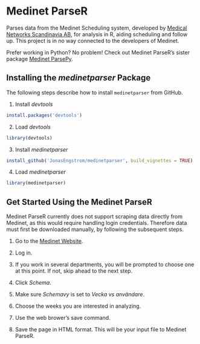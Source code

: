# Medinet ParseR

Parses data from the Medinet Scheduling system, developed by [Medical Networks Scandinavia AB](https://www.medinetworks.se), for analysis in R, aiding scheduling and follow up. This project is in no way connected to the developers of Medinet.

Prefer working in Python? No problem! Check out Medinet ParseR’s sister package [Medinet ParsePy](https://github.com/JonasEngstrom/medinetparsepy).

## Installing the *medinetparser* Package

The following steps describe how to install `medinetparser` from GitHub.

1. Install *devtools*
```r
install.packages('devtools')
```
2. Load *devtools*
```r
library(devtools)
```
3. Install *medinetparser*
```r
install_github('JonasEngstrom/medinetparser', build_vignettes = TRUE)
```
4. Load *medinetparser*
```r
library(medinetparser)
```

## Get Started Using the Medinet ParseR

Medinet ParseR currently does not support scraping data directly from Medinet, as this would require handling login credentials. Therefore data must first be downloaded manually, by following the subsequent steps.

1. Go to the [Medinet Website](https://medinet.se).

2. Log in.

3. If you work in several departments, you will be prompted to choose one at this point. If not, skip ahead to the next step.

4. Click *Schema*.

5. Make sure *Schemavy* is set to *Vecka vs användare*.

6. Choose the weeks you are interested in analyzing.

7. Use the web brower’s save command.

8. Save the page in HTML format. This will be your input file to Medinet ParseR.

